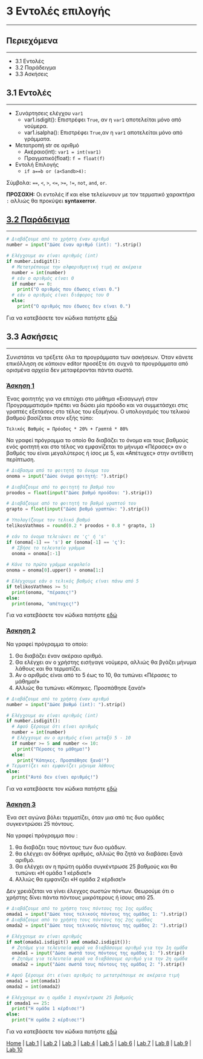 # 3 Εντολές επιλογής

---

## Περιεχόμενα

---

- 3.1 Εντολές
- 3.2 Παράδειγμα
- 3.3 Ασκήσεις

## 3.1 Εντολές

---

- Συνάρτησεις ελέγχου `var1`
  - var1.isdigit(): Επιστρέφει `True`, αν η `var1` αποτελείται μόνο από νούμερα.
  - var1.isalpha(): Επιστρέφει `True`,αν η `var1` αποτελείται μόνο από γράμματα.
- Μετατροπή str σε αριθμό
  - Ακέραιο(int): `var1 = int(var1)`
  - Πραγματικό(float): `f = float(f)`
- Εντολή Επιλογής
  - `if a==b or (a<5andb>4):`

Σύμβολα: `==`, `<`, `>`, `<=`, `>=`, `!=`, `not`, `and`, `or`.

**ΠΡΟΣΟΧΗ:** Οι εντολές if και else τελείωνουν με τον τερματικό χαρακτήρα `:` αλλιώς θα προκύψει **syntaxerror**.

## [3.2 Παράδειγμα](source/lab_03/lab_03_example_1.py)

---

```python
# Διαβάζουμε από το χρήστη έναν αριθμό
number = input("Δώσε έναν αριθμό (int): ").strip()

# Ελέγχουμε αν είναι αριθμός (int)
if number.isdigit():
  # Μετατρέπουμε την αλφαριθμητική τιμή σε ακέραια
  number = int(number)
  # εάν ο αριθμός είναι 0
  if number == 0:
    print("Ο αριθμός που έδωσες είναι 0.")
  # εάν ο αριθμός είναι διάφορος του 0
  else:
    print("Ο αριθμός που έδωσες δεν είναι 0.")
```

Για να κατεβάσετε τον κώδικα πατήστε [εδώ](source/lab_03/lab_03_example_1.py)

## 3.3 Ασκήσεις

---

Συνιστάται να τρέξετε όλα τα προγράμματα των ασκήσεων. Όταν κάνετε επικόλληση σε κάποιον editor προσέξτε ότι συχνά τα προγράμματα από ορισμένα αρχεία δεν μεταφέρονται πάντα σωστά.

### [Άσκηση 1](source/lab_03/lab_03_exercise_1.py)

Ένας φοιτητής για να επιτύχει στο μάθημα «Εισαγωγή στον Προγραμματισμό» πρέπει να δώσει μία πρόοδο και να συμμετάσχει στις γραπτές εξετάσεις στο τέλος του εξαμήνου. Ο υπολογισμός του τελικού βαθμού βασίζεται στον εξής τύπο:

`Τελικός Βαθμός = Πρόοδος * 20% + Γραπτά * 80%`

Να γραφεί πρόγραμμα το οποίο θα διαβάζει το όνομα και τους βαθμούς ενός φοιτητή και στο τέλος να εμφανίζεται το μήνυμα «Πέρασες» αν ο βαθμός του είναι μεγαλύτερος ή ίσος με 5, και «Απέτυχες» στην αντίθετη περίπτωση.

```python
# Διάβασμα από το φοιτητή το όνομα του
onoma = input("Δώσε όνομα φοιτητή: ").strip()

# Διαβάζουμε από το φοιτητή το βαθμό του
proodos = float(input("Δώσε βαθμό προόδου: ").strip())

# Διαβάζουμε από το φοιτητή το βαθμό γραπτού του
graptο = float(input("Δώσε βαθμό γραπτών: ").strip())

# Υπολογίζουμε τον τελικό βαθμό
telikosVathmos = round(0.2 * proodos + 0.8 * graptο, 1)

# εάν το όνομα τελειώνει σε 'ς' ή 's'
if (onoma[-1] == 's') or (onoma[-1] == 'ς'):
  # Σβήσε το τελευταίο γράμμα
  onoma = onoma[:-1]
    
# Κάνε το πρώτο γράμμα κεφαλαίο
onoma = onoma[0].upper() + onoma[1:]

# Ελέγχουμε εάν ο τελικός βαθμός είναι πάνω από 5
if telikosVathmos >= 5:
  print(onoma, "πέρασες!")
else:
  print(onoma, "απέτυχες!")
```

Για να κατεβάσετε τον κώδικα πατήστε [εδώ](source/lab_03/lab_03_exercise_1.py)

### [Άσκηση 2](source/lab_03/lab_03_exercise_2.py)

Να γραφεί πρόγραμμα το οποίο:

1. Θα διαβάζει έναν ακέραιο αριθμό.
2. Θα ελέγχει αν ο χρήστης εισήγαγε νούμερα, αλλιώς θα βγάζει μήνυμα λάθους και θα τερματίζει.
3. Αν ο αριθμός είναι από το 5 έως το 10, θα τυπώνει «Πέρασες το μάθημα!»
4. Αλλιώς θα τυπώνει «Κόπηκες. Προσπάθησε ξανά!»

```python
# Διαβάζουμε από το χρήστη έναν αριθμό
number = input("Δώσε βαθμό (int): ").strip()

# Ελέγχουμε αν είναι αριθμός (int)
if number.isdigit():
  # Αφού ξέρουμε ότι είναι αριθμός
  number = int(number)
  # Ελέγχουμε αν ο αριθμός είναι μεταξύ 5 - 10
  if number >= 5 and number <= 10:
    print("Πέρασες το μάθημα!")
  else:
    print("Κόπηκες. Προσπάθησε ξανά!")
# Τερματίζει και εμφανίζει μήνυμα λάθους
else:
  print("Αυτό δεν είναι αριθμός!")
```

Για να κατεβάσετε τον κώδικα πατήστε [εδώ](source/lab_03/lab_03_exercise_2.py)

### [Άσκηση 3](source/lab_03/lab_03_exercise_3.py)

Ένα σετ αγώνα βόλει τερματίζει, όταν μια από τις δυο ομάδες συγκεντρώσει 25 πόντους.

Να γραφεί πρόγραμμα που :

1. θα διαβάζει τους πόντους των δυο ομάδων.
2. θα ελέγχει αν δόθηκε αριθμός, αλλιώς θα ζητά να διαβάσει ξανά αριθμό.
3. Θα ελέγχει αν η πρώτη ομάδα συγκέντρωσε 25 βαθμούς και θα τυπώνει «Η ομάδα 1 κέρδισε!»
4. Αλλιώς θα εμφανίζει «Η ομάδα 2 κέρδισε!»

Δεν χρειάζεται να γίνει έλεγχος σωστών πόντων. Θεωρούμε ότι ο χρήστης δίνει πάντα πόντους μικρότερους ή ίσους από 25.

```python
# Διαβάζουμε από το χρήστη τους πόντους της 1ης ομάδας
omada1 = input("Δώσε τους τελικούς πόντους της ομάδας 1: ").strip()
# Διαβάζουμε από το χρήστη τους πόντους της 2ης ομάδας
omada2 = input("Δώσε τους τελικούς πόντους της ομάδας 2: ").strip()

# Ελέγχουμε αν είναι αριθμός
if not(omada1.isdigit() and omada2.isdigit()):
  # Ζητάμε για τελευταία φορά να διαβάσουμε αριθμό για την 1η ομάδα
  omada1 = input("Δώσε σωστά τους πόντους της ομάδας 1: ").strip()
  # Ζητάμε για τελευταία φορά να διαβάσουμε αριθμό για την 2η ομάδα
  omada2 = input("Δώσε σωστά τους πόντους της ομάδας 2: ").strip()

# Αφού ξέρουμε ότι είναι αριθμός το μετατρέπουμε σε ακέραια τιμή
omada1 = int(omada1)
omada2 = int(omada2)

# Ελέγχουμε αν η ομάδα 1 συγκέντρωσε 25 βαθμούς
if omada1 == 25:
  print("Η ομάδα 1 κέρδισε!")
else:
  print("Η ομάδα 2 κέρδισε!")
```

Για να κατεβάσετε τον κώδικα πατήστε [εδώ](source/lab_03/lab_03_exercise_3.py)

[Home](../README.md) | [Lab 1](lab_01.md) | [Lab 2](lab_02.md) | [Lab 3](lab_03.md) | [Lab 4](lab_04.md) | [Lab 5](lab_05.md) | [Lab 6](lab_06.md) | [Lab 7](lab_07.md) | [Lab 8](lab_08.md) | [Lab 9](lab_09.md) | [Lab 10](lab_10.md)

